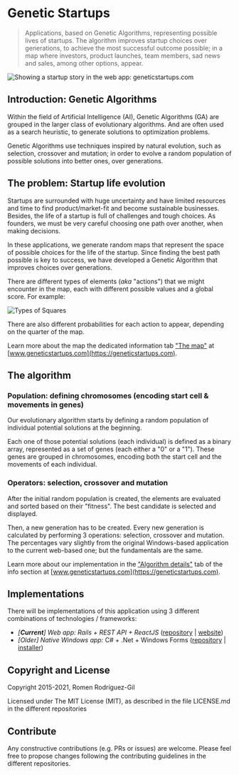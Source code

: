 # Genetic Startups
> Applications, based on Genetic Algorithms, representing possible lives of startups. The algorithm improves startup choices over generations, to achieve the most successful outcome possible; in a map where investors, product launches, team members, sad news and sales, among other options, appear.

![Showing a startup story in the web app: geneticstartups.com](https://s3-eu-west-1.amazonaws.com/genetic-startups/info/gs-web-ran-algorithm-story.png "Showing story option of best candidate in web app")

## Introduction: Genetic Algorithms

Within the field of Artificial Intelligence (AI), Genetic Algorithms (GA) are grouped in the larger class of evolutionary algorithms. And are often used as a search heuristic, to generate solutions to optimization problems.

Genetic Algorithms use techniques inspired by natural evolution, such as selection, crossover and mutation; in order to evolve a random population of possible solutions into better ones, over generations.

## The problem: Startup life evolution

Startups are surrounded with huge uncertainty and have limited resources and time to find product/market-fit and become sustainable businesses. Besides, the life of a startup is full of challenges and tough choices. As founders, we must be very careful choosing one path over another, when making decisions.

In these applications, we generate random maps that represent the space of possible choices for the life of the startup. Since finding the best path possible is key to success, we have developed a Genetic Algorithm that improves choices over generations.

There are different types of elements (_aka_ "actions") that we might encounter in the map, each with different possible values and a global score. For example:

![Types of Squares](https://s3-eu-west-1.amazonaws.com/genetic-startups/info/gs-web-cell-types.png "Description of all possible squares in the map")

There are also different probabilities for each action to appear, depending on the quarter of the map.

Learn more about the map the dedicated information tab ["The map"](https://geneticstartups.com/info/map) at [www.geneticstartups.com](https://geneticstartups.com).

## The algorithm

### Population: defining chromosomes (encoding start cell & movements in genes)

Our evolutionary algorithm starts by defining a random population of individual potential solutions at the beginning.

Each one of those potential solutions (each individual) is defined as a binary array, represented as a set of genes (each either a "0" or a "1"). These genes are grouped in chromosomes, encoding both the start cell and the movements of each individual.

### Operators: selection, crossover and mutation

After the initial random population is created, the elements are evaluated and sorted based on their "fitness". The best candidate is selected and displayed.

Then, a new generation has to be created. Every new generation is calculated by performing 3 operations: selection, crossover and mutation. The percentages vary slightly from the original Windows-based application to the current web-based one; but the fundamentals are the same.

Learn more about our implementation in the ["Algorithm details"](https://geneticstartups.com/info/algorithm) tab of the info section at [www.geneticstartups.com](https://geneticstartups.com).

## Implementations
There will be implementations of this application using 3 different combinations of technologies / frameworks:
- *[**Current**] Web app: Rails + REST API + ReactJS* ([repository](https://github.com/romenrg/genetic-startups-web) | [website](https://geneticstartups.com))
- *[_Older_] Native Windows app:* C# + .Net + Windows Forms ([repository](https://github.com/romenrg/genetic-startups-desktop-csharp-dotnet) | [installer](https://github.com/romenrg/genetic-startups-desktop-csharp-dotnet/releases))

## Copyright and License

Copyright 2015-2021, Romen Rodríguez-Gil

Licensed under The MIT License (MIT), as described in the file LICENSE.md in the different repositories

## Contribute

Any constructive contributions (e.g. PRs or issues) are welcome. Please feel free to propose changes following
the contributing guidelines in the different repositories.